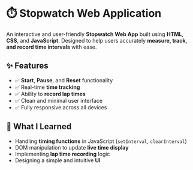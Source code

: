 # ⏱️ Stopwatch Web Application  

An interactive and user-friendly **Stopwatch Web App** built using **HTML**, **CSS**, and **JavaScript**. Designed to help users accurately **measure, track, and record time intervals** with ease.  

## ✨ Features  
- ✅ **Start**, **Pause**, and **Reset** functionality  
- ✅ Real-time **time tracking**  
- ✅ Ability to **record lap times**  
- ✅ Clean and minimal user interface  
- ✅ Fully responsive across all devices  

## 🧠 What I Learned  
- Handling **timing functions** in JavaScript (`setInterval`, `clearInterval`)  
- DOM manipulation to update **live time display**  
- Implementing **lap time recording** logic  
- Designing a simple and intuitive **UI**  


